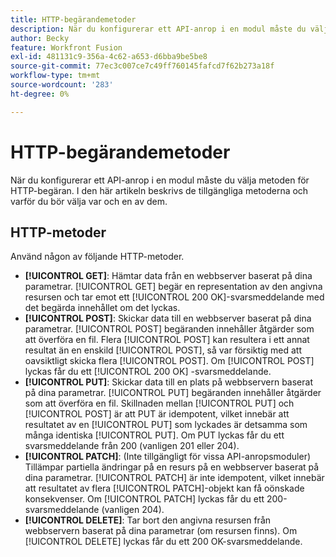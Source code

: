 ```yaml
---
title: HTTP-begärandemetoder
description: När du konfigurerar ett API-anrop i en modul måste du välja metoden för HTTP-begäran. I den här artikeln beskrivs de tillgängliga metoderna och varför du bör välja var och en av dem.
author: Becky
feature: Workfront Fusion
exl-id: 481131c9-356a-4c62-a653-d6bba9be5be8
source-git-commit: 77ec3c007ce7c49ff760145fafcd7f62b273a18f
workflow-type: tm+mt
source-wordcount: '283'
ht-degree: 0%

---
```


# HTTP-begärandemetoder

När du konfigurerar ett API-anrop i en modul måste du välja metoden för HTTP-begäran. I den här artikeln beskrivs de tillgängliga metoderna och varför du bör välja var och en av dem.

## HTTP-metoder

Använd någon av följande HTTP-metoder.

* **[!UICONTROL GET]**: Hämtar data från en webbserver baserat på dina parametrar. [!UICONTROL GET] begär en representation av den angivna resursen och tar emot ett [!UICONTROL 200 OK]-svarsmeddelande med det begärda innehållet om det lyckas.
* **[!UICONTROL POST]**: Skickar data till en webbserver baserat på dina parametrar. [!UICONTROL POST] begäranden innehåller åtgärder som att överföra en fil. Flera [!UICONTROL POST] kan resultera i ett annat resultat än en enskild [!UICONTROL POST], så var försiktig med att oavsiktligt skicka flera [!UICONTROL POST]. Om [!UICONTROL POST] lyckas får du ett [!UICONTROL 200 OK] -svarsmeddelande.
* **[!UICONTROL PUT]**: Skickar data till en plats på webbservern baserat på dina parametrar. [!UICONTROL PUT] begäranden innehåller åtgärder som att överföra en fil. Skillnaden mellan [!UICONTROL PUT] och [!UICONTROL POST] är att PUT är idempotent, vilket innebär att resultatet av en [!UICONTROL PUT] som lyckades är detsamma som många identiska [!UICONTROL PUT]. Om PUT lyckas får du ett svarsmeddelande från 200 (vanligen 201 eller 204).
* **[!UICONTROL PATCH]**: (Inte tillgängligt för vissa API-anropsmoduler) Tillämpar partiella ändringar på en resurs på en webbserver baserat på dina parametrar. [!UICONTROL PATCH] är inte idempotent, vilket innebär att resultatet av flera [!UICONTROL PATCH]-objekt kan få oönskade konsekvenser. Om [!UICONTROL PATCH] lyckas får du ett 200-svarsmeddelande (vanligen 204).
* **[!UICONTROL DELETE]**: Tar bort den angivna resursen från webbservern baserat på dina parametrar (om resursen finns). Om [!UICONTROL DELETE] lyckas får du ett 200 OK-svarsmeddelande.
